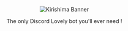 <div align="center">

![Kirishima Banner](https://i.kagchi.my.id/github-assets/nezuko-github-profile-banner.png)

The only Discord Lovely bot you'll ever need !
</div>
